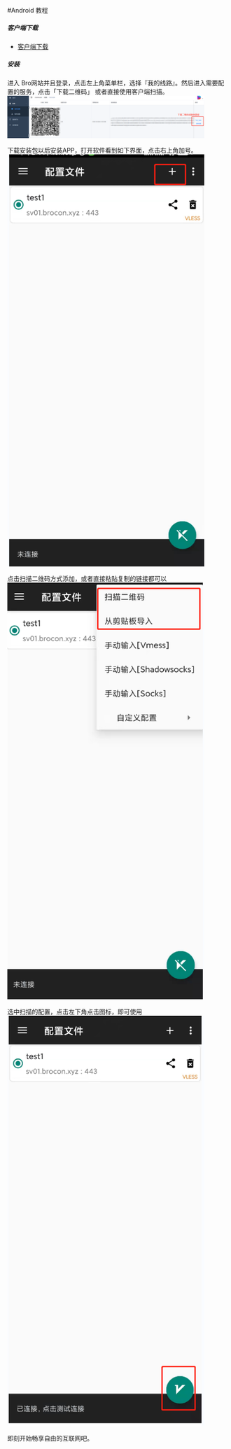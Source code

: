 #Android 教程


##### 客户端下载
 - [客户端下载](https://github.com/brossr/BroXray/raw/master/files/obfs_client/android.apk)

##### 安装


进入 Bro网站并且登录，点击左上角菜单栏，选择『我的线路』。然后进入需要配置的服务，点击「下载二维码」 或者直接使用客户端扫描。
<img src="./img/mac/mac04.png"  width="450" alt="" />

下载安装包以后安装APP，打开软件看到如下界面，点击右上角加号。
<img src="./img/android/and01.png"  width="450" alt="" />


点击扫描二维码方式添加，或者直接粘贴复制的链接都可以
<img src="./img/android/and02.png"  width="450" alt="" />


选中扫描的配置，点击左下角点击图标，即可使用
<img src="./img/android/and03.png"  width="450" alt="" />



即刻开始畅享自由的互联网吧。